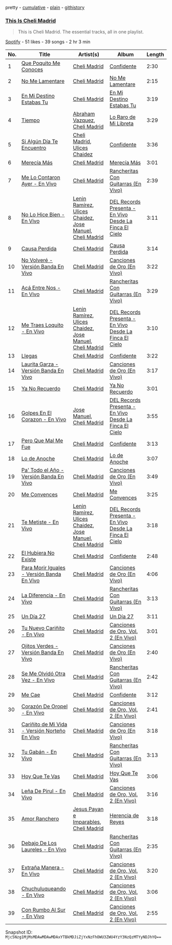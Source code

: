 pretty - [cumulative](/playlists/cumulative/37i9dQZF1DZ06evO2ZmELv.md) - [plain](/playlists/plain/37i9dQZF1DZ06evO2ZmELv) - [githistory](https://github.githistory.xyz/mackorone/spotify-playlist-archive/blob/main/playlists/plain/37i9dQZF1DZ06evO2ZmELv)

### [This Is Cheli Madrid](https://open.spotify.com/playlist/37i9dQZF1DZ06evO2ZmELv)

> This is Cheli Madrid\. The essential tracks, all in one playlist.

[Spotify](https://open.spotify.com/user/spotify) - 51 likes - 39 songs - 2 hr 3 min

| No. | Title | Artist(s) | Album | Length |
|---|---|---|---|---|
| 1 | [Que Poquito Me Conoces](https://open.spotify.com/track/3rxafxANDFSkB2onHUBUe6) | [Cheli Madrid](https://open.spotify.com/artist/55vcI80PhlIE7harEjtMZu) | [Confidente](https://open.spotify.com/album/3sjxwy2kUx9tuWXztPExlP) | 2:30 |
| 2 | [No Me Lamentare](https://open.spotify.com/track/1Wmxfl6r5CVc8FplFZ8hxM) | [Cheli Madrid](https://open.spotify.com/artist/55vcI80PhlIE7harEjtMZu) | [No Me Lamentare](https://open.spotify.com/album/7Bl7KTEP0tDvSLfLbYhn1O) | 2:15 |
| 3 | [En Mi Destino Estabas Tu](https://open.spotify.com/track/6tyczwNk5TqYt9WdSZcZ1x) | [Cheli Madrid](https://open.spotify.com/artist/55vcI80PhlIE7harEjtMZu) | [En Mi Destino Estabas Tu](https://open.spotify.com/album/4DAa9X3K3EywDoKc7Z3LS2) | 3:19 |
| 4 | [Tiempo](https://open.spotify.com/track/32ung15IIZshuPRQBs2yXX) | [Abraham Vazquez](https://open.spotify.com/artist/063Vp9es6lLAbFUDtIAkFD), [Cheli Madrid](https://open.spotify.com/artist/55vcI80PhlIE7harEjtMZu) | [Lo Raro de Mi Libreta](https://open.spotify.com/album/5AKCPbBW4kSmJVfyQ5LjCN) | 3:29 |
| 5 | [Si Algún Día Te Encuentro](https://open.spotify.com/track/3cXE7s1awKcJiNHp2UokBu) | [Cheli Madrid](https://open.spotify.com/artist/55vcI80PhlIE7harEjtMZu), [Ulices Chaidez](https://open.spotify.com/artist/5npvUMe1CGnIhTX7OaLGVV) | [Confidente](https://open.spotify.com/album/3sjxwy2kUx9tuWXztPExlP) | 3:36 |
| 6 | [Merecía Más](https://open.spotify.com/track/2bFh7FBsBMT0aFlSvvDPNi) | [Cheli Madrid](https://open.spotify.com/artist/55vcI80PhlIE7harEjtMZu) | [Merecía Más](https://open.spotify.com/album/4x4GrgG8ikogFhMWmW5aMa) | 3:01 |
| 7 | [Me Lo Contaron Ayer \- En Vivo](https://open.spotify.com/track/67sQnKgLjqE8EJyYzZt8Ie) | [Cheli Madrid](https://open.spotify.com/artist/55vcI80PhlIE7harEjtMZu) | [Rancheritas Con Guitarras \(En Vivo\)](https://open.spotify.com/album/1k5ZkRpfQdmmi8dje17FCw) | 2:39 |
| 8 | [No Lo Hice Bien \- En Vivo](https://open.spotify.com/track/0hQGltiywFTqXxi8SPyodj) | [Lenin Ramírez](https://open.spotify.com/artist/3hTffafUYLLgO4yuPAxb5U), [Ulices Chaidez](https://open.spotify.com/artist/5npvUMe1CGnIhTX7OaLGVV), [Jose Manuel](https://open.spotify.com/artist/1rXOb9uSnt1qvPF44FTplr), [Cheli Madrid](https://open.spotify.com/artist/55vcI80PhlIE7harEjtMZu) | [DEL Records Presenta \- En Vivo Desde La Finca El Cielo](https://open.spotify.com/album/2qBC1y6a7ekCIxDN9Lf7tq) | 3:11 |
| 9 | [Causa Perdida](https://open.spotify.com/track/1VFb1rxA0Z1YD5bB0wkdtS) | [Cheli Madrid](https://open.spotify.com/artist/55vcI80PhlIE7harEjtMZu) | [Causa Perdida](https://open.spotify.com/album/0Mruimc9MX6Wvf5fLSpZA2) | 3:14 |
| 10 | [No Volveré \- Versión Banda En Vivo](https://open.spotify.com/track/0eH7x7An9XOPCeDsIYnY5R) | [Cheli Madrid](https://open.spotify.com/artist/55vcI80PhlIE7harEjtMZu) | [Canciones de Oro \(En Vivo\)](https://open.spotify.com/album/4tNcPSxJTuAtb6kHPZ7awr) | 3:22 |
| 11 | [Acá Entre Nos \- En Vivo](https://open.spotify.com/track/4oX6dB6XekjdF63marhlLo) | [Cheli Madrid](https://open.spotify.com/artist/55vcI80PhlIE7harEjtMZu) | [Rancheritas Con Guitarras \(En Vivo\)](https://open.spotify.com/album/1k5ZkRpfQdmmi8dje17FCw) | 3:29 |
| 12 | [Me Traes Loquito \- En Vivo](https://open.spotify.com/track/33CrmjCt84VBCwbwYDHpdp) | [Lenin Ramírez](https://open.spotify.com/artist/3hTffafUYLLgO4yuPAxb5U), [Ulices Chaidez](https://open.spotify.com/artist/5npvUMe1CGnIhTX7OaLGVV), [Jose Manuel](https://open.spotify.com/artist/1rXOb9uSnt1qvPF44FTplr), [Cheli Madrid](https://open.spotify.com/artist/55vcI80PhlIE7harEjtMZu) | [DEL Records Presenta \- En Vivo Desde La Finca El Cielo](https://open.spotify.com/album/2qBC1y6a7ekCIxDN9Lf7tq) | 3:10 |
| 13 | [Llegas](https://open.spotify.com/track/3OqtrIbY11sHaXWlZVOOd8) | [Cheli Madrid](https://open.spotify.com/artist/55vcI80PhlIE7harEjtMZu) | [Confidente](https://open.spotify.com/album/3sjxwy2kUx9tuWXztPExlP) | 3:22 |
| 14 | [Laurita Garza \- Versión Banda En Vivo](https://open.spotify.com/track/4eGrp5JWRFZc2j5Zsho9Ge) | [Cheli Madrid](https://open.spotify.com/artist/55vcI80PhlIE7harEjtMZu) | [Canciones de Oro \(En Vivo\)](https://open.spotify.com/album/4tNcPSxJTuAtb6kHPZ7awr) | 3:17 |
| 15 | [Ya No Recuerdo](https://open.spotify.com/track/2UEXaEG7eV345Pi91OcWOu) | [Cheli Madrid](https://open.spotify.com/artist/55vcI80PhlIE7harEjtMZu) | [Ya No Recuerdo](https://open.spotify.com/album/3heIkc37kxEfruon2P7eiQ) | 3:01 |
| 16 | [Golpes En El Corazon \- En Vivo](https://open.spotify.com/track/0gSdIIHdkqIZKBiiScOuCX) | [Jose Manuel](https://open.spotify.com/artist/1rXOb9uSnt1qvPF44FTplr), [Cheli Madrid](https://open.spotify.com/artist/55vcI80PhlIE7harEjtMZu) | [DEL Records Presenta \- En Vivo Desde La Finca El Cielo](https://open.spotify.com/album/2qBC1y6a7ekCIxDN9Lf7tq) | 3:55 |
| 17 | [Pero Que Mal Me Fue](https://open.spotify.com/track/3tfljEJGw0v9YsNddth1Ms) | [Cheli Madrid](https://open.spotify.com/artist/55vcI80PhlIE7harEjtMZu) | [Confidente](https://open.spotify.com/album/3sjxwy2kUx9tuWXztPExlP) | 3:13 |
| 18 | [Lo de Anoche](https://open.spotify.com/track/2dZAF8kwSjlkYASXpHN2OU) | [Cheli Madrid](https://open.spotify.com/artist/55vcI80PhlIE7harEjtMZu) | [Lo de Anoche](https://open.spotify.com/album/4ik5ysg5eOb1CfL7FMdbFL) | 3:07 |
| 19 | [Pa' Todo el Año \- Versión Banda En Vivo](https://open.spotify.com/track/45wiGckG0njKBSJsEKZLKm) | [Cheli Madrid](https://open.spotify.com/artist/55vcI80PhlIE7harEjtMZu) | [Canciones de Oro \(En Vivo\)](https://open.spotify.com/album/4tNcPSxJTuAtb6kHPZ7awr) | 3:49 |
| 20 | [Me Convences](https://open.spotify.com/track/7rfswBSqRi1VzfF2ikDPgu) | [Cheli Madrid](https://open.spotify.com/artist/55vcI80PhlIE7harEjtMZu) | [Me Convences](https://open.spotify.com/album/0QXkJIQbStcMQKlS8aprwb) | 3:25 |
| 21 | [Te Metiste \- En Vivo](https://open.spotify.com/track/2kv7VeksDUQ7s3TmXtlSHf) | [Lenin Ramírez](https://open.spotify.com/artist/3hTffafUYLLgO4yuPAxb5U), [Ulices Chaidez](https://open.spotify.com/artist/5npvUMe1CGnIhTX7OaLGVV), [Jose Manuel](https://open.spotify.com/artist/1rXOb9uSnt1qvPF44FTplr), [Cheli Madrid](https://open.spotify.com/artist/55vcI80PhlIE7harEjtMZu) | [DEL Records Presenta \- En Vivo Desde La Finca El Cielo](https://open.spotify.com/album/2qBC1y6a7ekCIxDN9Lf7tq) | 3:18 |
| 22 | [El Hubiera No Existe](https://open.spotify.com/track/5mAEsGkI4nuo2fSdpwIVkK) | [Cheli Madrid](https://open.spotify.com/artist/55vcI80PhlIE7harEjtMZu) | [Confidente](https://open.spotify.com/album/3sjxwy2kUx9tuWXztPExlP) | 2:48 |
| 23 | [Para Morir Iguales \- Versión Banda En Vivo](https://open.spotify.com/track/5JPZL1qwDXOnYt6w4Rg7gy) | [Cheli Madrid](https://open.spotify.com/artist/55vcI80PhlIE7harEjtMZu) | [Canciones de Oro \(En Vivo\)](https://open.spotify.com/album/4tNcPSxJTuAtb6kHPZ7awr) | 4:06 |
| 24 | [La Diferencia \- En Vivo](https://open.spotify.com/track/1V1vXXWGYfbDW56TSbMAmb) | [Cheli Madrid](https://open.spotify.com/artist/55vcI80PhlIE7harEjtMZu) | [Rancheritas Con Guitarras \(En Vivo\)](https://open.spotify.com/album/1k5ZkRpfQdmmi8dje17FCw) | 3:13 |
| 25 | [Un Día 27](https://open.spotify.com/track/4eIrTbHWJFt6t5biQOolnh) | [Cheli Madrid](https://open.spotify.com/artist/55vcI80PhlIE7harEjtMZu) | [Un Día 27](https://open.spotify.com/album/3zqkIKpyXUSx3RVwZVS4GU) | 3:11 |
| 26 | [Tu Nuevo Cariñito \- En Vivo](https://open.spotify.com/track/0maJBdkdjTjLEGjXqbncEo) | [Cheli Madrid](https://open.spotify.com/artist/55vcI80PhlIE7harEjtMZu) | [Canciones de Oro, Vol\. 2 \(En Vivo\)](https://open.spotify.com/album/3aABuHHm5yN2SsSTIdupOw) | 3:01 |
| 27 | [Ojitos Verdes \- Versión Banda En Vivo](https://open.spotify.com/track/25l4KWFW4cgtwjdptNp27P) | [Cheli Madrid](https://open.spotify.com/artist/55vcI80PhlIE7harEjtMZu) | [Canciones de Oro \(En Vivo\)](https://open.spotify.com/album/4tNcPSxJTuAtb6kHPZ7awr) | 2:40 |
| 28 | [Se Me Olvidó Otra Vez \- En Vivo](https://open.spotify.com/track/4Sa4JAiKTorCrmduJ2M1uH) | [Cheli Madrid](https://open.spotify.com/artist/55vcI80PhlIE7harEjtMZu) | [Rancheritas Con Guitarras \(En Vivo\)](https://open.spotify.com/album/1k5ZkRpfQdmmi8dje17FCw) | 2:42 |
| 29 | [Me Cae](https://open.spotify.com/track/0P14iNFjf1g8qVOrmjC5Jq) | [Cheli Madrid](https://open.spotify.com/artist/55vcI80PhlIE7harEjtMZu) | [Confidente](https://open.spotify.com/album/3sjxwy2kUx9tuWXztPExlP) | 3:12 |
| 30 | [Corazón De Oropel \- En Vivo](https://open.spotify.com/track/0hHpTNFOXCksQqWLrmzo8s) | [Cheli Madrid](https://open.spotify.com/artist/55vcI80PhlIE7harEjtMZu) | [Canciones de Oro, Vol\. 2 \(En Vivo\)](https://open.spotify.com/album/3aABuHHm5yN2SsSTIdupOw) | 2:41 |
| 31 | [Cariñito de Mi Vida \- Versión Norteño En Vivo](https://open.spotify.com/track/4GQ9zLVygYtXqaI0H6sKPK) | [Cheli Madrid](https://open.spotify.com/artist/55vcI80PhlIE7harEjtMZu) | [Canciones de Oro \(En Vivo\)](https://open.spotify.com/album/4tNcPSxJTuAtb6kHPZ7awr) | 3:18 |
| 32 | [Tu Gabán \- En Vivo](https://open.spotify.com/track/1IfNokpqpg4Nn2TUG4olD9) | [Cheli Madrid](https://open.spotify.com/artist/55vcI80PhlIE7harEjtMZu) | [Rancheritas Con Guitarras \(En Vivo\)](https://open.spotify.com/album/1k5ZkRpfQdmmi8dje17FCw) | 3:13 |
| 33 | [Hoy Que Te Vas](https://open.spotify.com/track/0O6zTZ5GqM9MPNgwXYt6Vb) | [Cheli Madrid](https://open.spotify.com/artist/55vcI80PhlIE7harEjtMZu) | [Hoy Que Te Vas](https://open.spotify.com/album/4JfKXEJo0tqcyDTcWRT0Sj) | 3:06 |
| 34 | [Leña De Pirul \- En Vivo](https://open.spotify.com/track/1AYy8gtLDsPJURA6xfoma9) | [Cheli Madrid](https://open.spotify.com/artist/55vcI80PhlIE7harEjtMZu) | [Canciones de Oro, Vol\. 2 \(En Vivo\)](https://open.spotify.com/album/3aABuHHm5yN2SsSTIdupOw) | 3:16 |
| 35 | [Amor Ranchero](https://open.spotify.com/track/1trn4GJEVc1fUJ6QPt47Q8) | [Jesus Payan e Imparables](https://open.spotify.com/artist/7y24WJ50nXUe8p8P4doUup), [Cheli Madrid](https://open.spotify.com/artist/55vcI80PhlIE7harEjtMZu) | [Herencia de Reyes](https://open.spotify.com/album/41jebnJTjXLJUPccmutiXa) | 3:18 |
| 36 | [Debajo De Los Laureles \- En Vivo](https://open.spotify.com/track/1UiOn0z0Jfv5d863x6DIa8) | [Cheli Madrid](https://open.spotify.com/artist/55vcI80PhlIE7harEjtMZu) | [Rancheritas Con Guitarras \(En Vivo\)](https://open.spotify.com/album/1k5ZkRpfQdmmi8dje17FCw) | 2:35 |
| 37 | [Extraña Manera \- En Vivo](https://open.spotify.com/track/2TwbZlvEyVpYDtMY6dsHMP) | [Cheli Madrid](https://open.spotify.com/artist/55vcI80PhlIE7harEjtMZu) | [Canciones de Oro, Vol\. 2 \(En Vivo\)](https://open.spotify.com/album/3aABuHHm5yN2SsSTIdupOw) | 3:20 |
| 38 | [Chuchuluqueando \- En Vivo](https://open.spotify.com/track/2gAupLmtufI2V605ottAuV) | [Cheli Madrid](https://open.spotify.com/artist/55vcI80PhlIE7harEjtMZu) | [Canciones de Oro, Vol\. 2 \(En Vivo\)](https://open.spotify.com/album/3aABuHHm5yN2SsSTIdupOw) | 3:06 |
| 39 | [Con Rumbo Al Sur \- En Vivo](https://open.spotify.com/track/5FyPPML88pOwIzVRhpV0QH) | [Cheli Madrid](https://open.spotify.com/artist/55vcI80PhlIE7harEjtMZu) | [Canciones de Oro, Vol\. 2 \(En Vivo\)](https://open.spotify.com/album/3aABuHHm5yN2SsSTIdupOw) | 2:55 |

Snapshot ID: `Mjc5Nzg1MjMsMDAwMDAwMDAxYTBkMDJiZjYxNzFhOWU3ZWU4YzY3NzQzMTYyNDJhYQ==`
